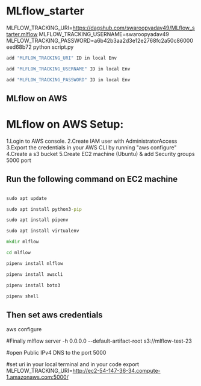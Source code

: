 # MLflow_starter

MLFLOW_TRACKING_URI=https://dagshub.com/swaroopyadav49/MLflow_starter.mlflow
MLFLOW_TRACKING_USERNAME=swaroopyadav49
MLFLOW_TRACKING_PASSWORD=a6b42b3aa2d3e12e2768fc2a50c86000eed68b72
python script.py


```cmd
add "MLFLOW_TRACKING_URI" ID in local Env
```

```cmd
add "MLFLOW_TRACKING_USERNAME" ID in local Env
```

```cmd
add "MLFLOW_TRACKING_PASSWORD" ID in local Env
```


## MLflow on AWS
# MLflow on AWS Setup:

1.Login to AWS console.
2.Create IAM user with AdministratorAccess
3.Export the credentials in your AWS CLI by running "aws configure"
4.Create a s3 bucket
5.Create EC2 machine (Ubuntu) & add Security groups 5000 port


## Run the following command on EC2 machine

```cmd

sudo apt update

sudo apt install python3-pip

sudo apt install pipenv

sudo apt install virtualenv

mkdir mlflow

cd mlflow

pipenv install mlflow

pipenv install awscli

pipenv install boto3

pipenv shell

```


## Then set aws credentials
aws configure


#Finally 
mlflow server -h 0.0.0.0 --default-artifact-root s3://mlflow-test-23

#open Public IPv4 DNS to the port 5000


#set uri in your local terminal and in your code 
export MLFLOW_TRACKING_URI=http://ec2-54-147-36-34.compute-1.amazonaws.com:5000/
